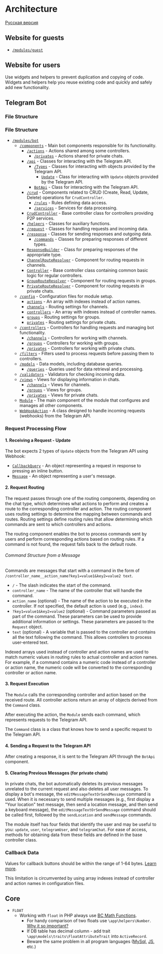 # Architecture

[Русская версия](ARCHITECTURE.ru.md)

## Website for guests

- [`/modules/guest`](/modules/guest)

## Website for users

Use widgets and helpers to prevent duplication and copying of code. Widgets and helpers help you reuse existing code and quickly and safely add new functionality.

## Telegram Bot

### File Structure

### File Structure

- [`/modules/bot`](/modules/bot)
  - [`/components`](/modules/bot/components) - Main bot components responsible for its functionality.
    - [`/actions`](/modules/bot/components/actions) - Actions shared among some controllers.
      - [`/privates`](/modules/bot/components/actions/privates) - Actions shared for private chats.
    - [`/api`](/modules/bot/components/api) - Classes for interacting with the Telegram API.
      - [`/Types`](/modules/bot/components/api/Types) - Classes for interacting with objects provided by the Telegram API.
        - [`Update`](/modules/bot/components/api/Types/Update) - Class for interacting with `Update` objects provided by the Telegram API.
      - [`BotApi`](/modules/bot/components/api/BotApi.php) - Class for interacting with the Telegram API.
    - [`/crud`](/modules/bot/components/crud) - Components related to CRUD (Create, Read, Update, Delete) operations for `CrudController`.
      - [`/rules`](/modules/bot/components/crud/rules) - Rules defining data access.
      - [`/services`](/modules/bot/components/crud/services) - Services for data processing.
    - [`CrudController`](/modules/bot/components/crud/CrudController.php) - Base controller class for controllers providing P2P services.
    - [`/helpers`](/modules/bot/components/helpers) - Classes for auxiliary functions.
    - [`/request`](/modules/bot/components/request) - Classes for handling requests and incoming data.
    - [`/response`](/modules/bot/components/response) - Classes for sending responses and outgoing data.
      - [`/commands`](/modules/bot/components/response/commands) - Classes for preparing responses of different types.
    - [`ResponseBuilder`](/modules/bot/components/ResponseBuilder.php) - Class for preparing responses of the appropriate type.
    - [`ChannelRouteResolver`](/modules/bot/components/ChannelRouteResolver.php) - Component for routing requests in channels.
    - [`Controller`](/modules/bot/components/Controller.php) - Base controller class containing common basic logic for regular controllers.
    - [`GroupRouteResolver`](/modules/bot/components/GroupRouteResolver.php) - Component for routing requests in groups.
    - [`PrivateRouteResolver`](/modules/bot/components/PrivateRouteResolver.php) - Component for routing requests in private chats.
  - [`/config`](/modules/bot/config) - Configuration files for module setup.
    - [`actions`](/modules/bot/config/actions.php) - An array with indexes instead of action names.
    - [`channels`](/modules/bot/config/channels.php) - Routing settings for channels.
    - [`controllers`](/modules/bot/config/controllers.php) - An array with indexes instead of controller names.
    - [`groups`](/modules/bot/config/groups.php) - Routing settings for groups.
    - [`privates`](/modules/bot/config/privates.php) - Routing settings for private chats.
  - [`/controllers`](/modules/bot/controllers) - Controllers for handling requests and managing bot functionality.
    - [`/channels`](/modules/bot/controllers/channels) - Controllers for working with channels.
    - [`/groups`](/modules/bot/controllers/groups) - Controllers for working with groups.
    - [`/privates`](/modules/bot/controllers/privates) - Controllers for working with private chats.
  - [`/filters`](/modules/bot/filters) - Filters used to process requests before passing them to controllers.
  - [`/models`](/modules/bot/models) - Data models, including database queries.
    - [`/queries`](/modules/bot/models/queries) - Queries used for data retrieval and processing.
  - [`/validators`](/modules/bot/validators) - Validators for checking incoming data.
  - [`/views`](/modules/bot/views) - Views for displaying information in chats.
    - [`/channels`](/modules/bot/views/channels) - Views for channels.
    - [`/groups`](/modules/bot/views/groups) - Views for groups.
    - [`/privates`](/modules/bot/views/privates) - Views for private chats.
  - [`Module`](/modules/bot/Module.php) - The main component of the module that configures and manages all other components.
  - [`WebHookAction`](/modules/bot/WebHookAction.php) - A class designed to handle incoming requests (webhooks) from the Telegram API.

### Request Processing Flow

#### 1. Receiving a Request - Update

The bot expects 2 types of `Update` objects from the Telegram API using Webhook:

- [`CallbackQuery`](/modules/bot/components/api/Types/CallbackQuery.php) - An object representing a request in response to pressing an inline button.
- [`Message`](/modules/bot/components/api/Types/Message.php) - An object representing a user's message.

#### 2. Request Routing

The request passes through one of the routing components, depending on the chat type, which determines what actions to perform and creates a route to the corresponding controller and action. The routing component uses routing settings to determine the mapping between commands and routes. Routing settings define routing rules that allow determining which commands are sent to which controllers and actions.

The routing component enables the bot to process commands sent by users and perform corresponding actions based on routing rules. If a command is not found, the request falls back to the default route.

###### Command Structure from a Message

Commands are messages that start with a command in the form of `/controller_name__action_name?key1=value1&key2=value2 text`.

- `/` - The slash indicates the start of the command.
- `controller_name` - The name of the controller that will handle the command.
- `action_name` (optional) - The name of the action to be executed in the controller. If not specified, the default action is used (e.g., `index`).
- `?key1=value1&key2=value2` (optional) - Command parameters passed as part of the command. These parameters can be used to provide additional information or settings. These parameters are passed to the `Request` object.
- `text` (optional) - A variable that is passed to the controller and contains all the text following the command. This allows controllers to process user-entered text.

Indexed arrays used instead of controller and action names are used to match numeric values in routing rules to actual controller and action names. For example, if a command contains a numeric code instead of a controller or action name, the numeric code will be converted to the corresponding controller or action name.

#### 3. Request Execution

The `Module` calls the corresponding controller and action based on the received route. All controller actions return an array of objects derived from the `Command` class.

After executing the action, the `Module` sends each command, which represents requests to the Telegram API.

The `Command` class is a class that knows how to send a specific request to the Telegram API.

#### 4. Sending a Request to the Telegram API

After creating a response, it is sent to the Telegram API through the `BotApi` component.

#### 5. Clearing Previous Messages (for private chats)

In private chats, the bot automatically deletes its previous messages unrelated to the current request and also deletes all user messages. To display a bot's message, the `editMessageTextOrSendMessage` command is used. When it is necessary to send multiple messages (e.g., first display a "Your location" text message, then send a location message, and then send a keyboard message), the `editMessageTextOrSendMessage` command should be called first, followed by the `sendLocation` and `sendMessage` commands.

The module itself has four fields that identify the user and may be useful to you: `update`, `user`, `telegramUser`, and `telegramChat`. For ease of access, methods for obtaining data from these fields are defined in the base controller class.

### Callback Data

Values for callback buttons should be within the range of 1-64 bytes. [Learn more](https://core.telegram.org/bots/api#inlinekeyboardbutton).

This limitation is circumvented by using array indexes instead of controller and action names in configuration files.

## Core

- `FLOAT`
  - Working with `float` in PHP always use [BC Math Functions](https://www.php.net/manual/en/ref.bc.php).
    - For handy comparison of two floats use `\app\helpers\Number`. [Why it so important?](https://stackoverflow.com/questions/3148937/compare-floats-in-php)
    - If DB table has decimal column - add trait `\app\models\traits\FloatAttributeTrait` into `ActiveRecord`.
    - Beware the same problem in all program languages ([MySql](https://stackoverflow.com/questions/2188139/check-for-equality-on-a-mysql-float-field), [JS](https://stackoverflow.com/questions/3343623/javascript-comparing-two-float-values/3343658), etc.)
